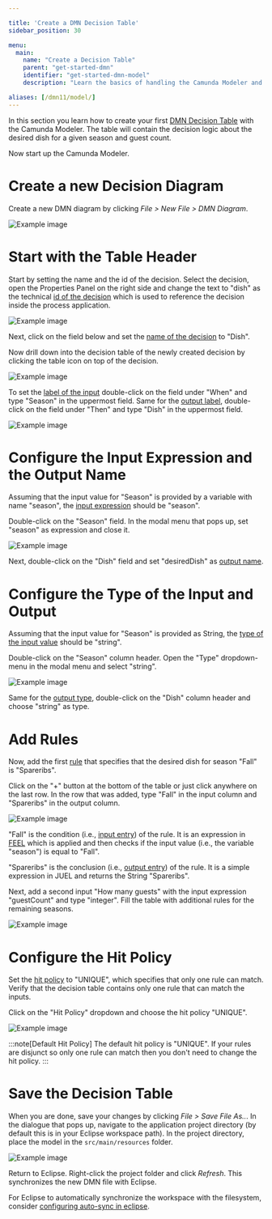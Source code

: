 ```yaml
---

title: 'Create a DMN Decision Table'
sidebar_position: 30

menu:
  main:
    name: "Create a Decision Table"
    parent: "get-started-dmn"
    identifier: "get-started-dmn-model"
    description: "Learn the basics of handling the Camunda Modeler and learn how to create and configure a fully executable decision table."

aliases: [/dmn11/model/]
---
```


In this section you learn how to create your first [DMN Decision Table](../../documentation/reference/dmn/decision-table/index.md) with the Camunda Modeler. The table will contain the decision logic about the desired dish for a given season and guest count.

Now start up the Camunda Modeler.

# Create a new Decision Diagram

Create a new DMN diagram by clicking *File > New File > DMN Diagram*.

![Example image](./img/modeler-new-dmn-table.png)


# Start with the Table Header

Start by setting the name and the id of the decision. Select the decision, open the Properties Panel on the right side and change the text to "dish" as the technical [id of the decision](../../documentation/reference/dmn/decision-table/index.md#decision-id) which is used to reference the decision inside the process application.

![Example image](./img/modeler-step1.png)

Next, click on the field below and set the [name of the decision](../../documentation/reference/dmn/decision-table/index.md#decision-name) to "Dish".

Now drill down into the decision table of the newly created decision by clicking the table icon on top of the decision.

![Example image](./img/modeler-step2a.png)

To set the [label of the input](../../documentation/reference/dmn/decision-table/input.md#input-label) double-click on the field under "When" and type "Season" in the uppermost field. Same for the [output label](../../documentation/reference/dmn/decision-table/output.md#output-label), double-click on the field under "Then" and type "Dish" in the uppermost field.

![Example image](./img/modeler-step2b.png)

# Configure the Input Expression and the Output Name

Assuming that the input value for "Season" is provided by a variable with name "season", the [input expression](../../documentation/reference/dmn/decision-table/input.md#input-expression) should be "season".

Double-click on the "Season" field. In the modal menu that pops up, set "season" as expression and close it.

![Example image](./img/modeler-step3.png)

Next, double-click on the "Dish" field and set "desiredDish" as [output name](../../documentation/reference/dmn/decision-table/output.md#output-name).

# Configure the Type of the Input and Output

Assuming that the input value for "Season" is provided as String, the [type of the input value](../../documentation/reference/dmn/decision-table/input.md#input-type-definition) should be "string".

Double-click on the "Season" column header. Open the "Type" dropdown-menu in the modal menu and select "string".

![Example image](./img/modeler-step4.png)

Same for the [output type](../../documentation/reference/dmn/decision-table/output.md#output-type-definition), double-click on the "Dish" column header and choose "string" as type.

# Add Rules

Now, add the first [rule](../../documentation/reference/dmn/decision-table/rule.md) that specifies that the desired dish for season "Fall" is "Spareribs".

Click on the "+" button at the bottom of the table or just click anywhere on the last row. In the row that was added, type "Fall" in the input column and "Spareribs" in the output column.

![Example image](./img/modeler-step5.png)

"Fall" is the condition (i.e., [input entry](../../documentation/reference/dmn/decision-table/rule.md#input-entry-condition)) of the rule. It is an expression in [FEEL](../../documentation/reference/dmn/feel/index.md) which is applied and then checks if the input value (i.e., the variable "season") is equal to "Fall".

"Spareribs" is the conclusion (i.e., [output entry](../../documentation/reference/dmn/decision-table/rule.md#output-entry-conclusion)) of the rule. It is a simple expression in JUEL and returns the String "Spareribs".

Next, add a second input "How many guests" with the input expression "guestCount" and type "integer". Fill the table with additional rules for the remaining seasons.

![Example image](./img/modeler-step6.png)

# Configure the Hit Policy

Set the [hit policy](../../documentation/reference/dmn/decision-table/hit-policy.md) to "UNIQUE", which specifies that only one rule can match. Verify that the decision table contains only one rule that can match the inputs.

Click on the "Hit Policy" dropdown and choose the hit policy "UNIQUE".

![Example image](./img/modeler-step7.png)

:::note[Default Hit Policy]
The default hit policy is "UNIQUE". If your rules are disjunct so only one rule can match then you don't need to change the hit policy.
:::

# Save the Decision Table

When you are done, save your changes by clicking *File > Save File As..*. In the dialogue that pops up, navigate to the application project directory (by default this is in your Eclipse workspace path). In the project directory, place the model in the `src/main/resources` folder.

![Example image](./img/modeler-save-dmn-table.png)

Return to Eclipse. Right-click the project folder and click *Refresh*. This synchronizes the new DMN file with Eclipse.

For Eclipse to automatically synchronize the workspace with the filesystem, consider [configuring auto-sync in eclipse][auto-sync].

[auto-sync]: https://docs.camunda.org/manual/latest/modeler/
